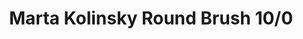 ---
title: "Marta Kolinsky Round Brush 10/0"
price: "560.0" 
desc: "Četkica od prirodne dlake"
img_path: "/assets/img/ABT850-10/0.jpg"
brand: Abteilung
available: true
special_offer: false
new: false
soon: false
cat: "ABTEILUNG-502"
subcat: "ABT-CETKICE"
subsubcat: ""
sifra: "ABT850-10/0"
---